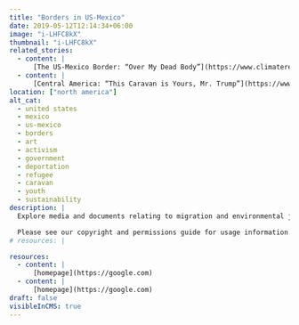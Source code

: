 ```yaml
---
title: "Borders in US-Mexico"
date: 2019-05-12T12:14:34+06:00
image: "i-LHFC8kX"
thumbnail: "i-LHFC8kX"
related_stories:
  - content: |
      [The US-Mexico Border: “Over My Dead Body”](https://www.climaterefugeestories.com/stories/us-mexico-border-post/)
  - content: |
      [Central America: “This Caravan is Yours, Mr. Trump”](https://www.climaterefugeestories.com/stories/central-america-caravan-post/)
location: ["north america"]
alt_cat:
  - united states
  - mexico
  - us-mexico
  - borders
  - art
  - activism
  - government
  - deportation
  - refugee
  - caravan
  - youth
  - sustainability
description: |
  Explore media and documents relating to migration and environmental justice at the US-Mexico Border. This collection primarily features images of the US-Mexico border wall and the Binational Friendship Garden in Playas, Tijuana, and an interview with journalist Todd Miller. 

  Please see our copyright and permissions guide for usage information.
# resources: |

resources:
  - content: |
      [homepage](https://google.com)
  - content: |
      [homepage](https://google.com)
draft: false
visibleInCMS: true
---
```


